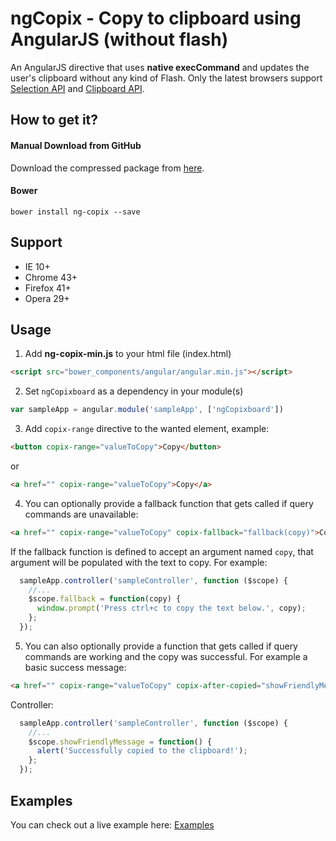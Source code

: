 ngCopix - Copy to clipboard using AngularJS (without flash)
======

An AngularJS directive that uses **native execCommand** and updates the user's clipboard without any kind of Flash. Only the latest browsers support [Selection API](https://developer.mozilla.org/en-US/docs/Web/API/Selection) and [Clipboard API](https://developer.mozilla.org/en-US/docs/Web/API/ClipboardEvent).


## How to get it?

#### Manual Download from GitHub
Download the compressed package from [here](https://github.com/peterbartha/ng-copix/releases).

#### Bower
```
bower install ng-copix --save
```

## Support
- IE 10+
- Chrome 43+
- Firefox 41+
- Opera 29+

## Usage
1. Add **ng-copix-min.js** to your html file (index.html)
  ```html
  <script src="bower_components/angular/angular.min.js"></script>
  ```

2. Set `ngCopixboard` as a dependency in your module(s)
  ```javascript
  var sampleApp = angular.module('sampleApp', ['ngCopixboard'])
  ```

3. Add `copix-range` directive to the wanted element, example:
  ```html
  <button copix-range="valueToCopy">Copy</button>
  ```
  or
  ```html
  <a href="" copix-range="valueToCopy">Copy</a>
  ```

4. You can optionally provide a fallback function that gets called if query commands are unavailable:
  ```html
  <a href="" copix-range="valueToCopy" copix-fallback="fallback(copy)">Copy</a>
  ```
  If the fallback function is defined to accept an argument named `copy`, that argument will be populated with the text to copy. For example:
  ```javascript
    sampleApp.controller('sampleController', function ($scope) {
      //...
      $scope.fallback = function(copy) {
        window.prompt('Press ctrl+c to copy the text below.', copy);
      };
    });
  ```

5. You can also optionally provide a function that gets called if query commands are working and the copy was successful. For example a basic success message:
  ```html
  <a href="" copix-range="valueToCopy" copix-after-copied="showFriendlyMessage()">Copy</a>
  ```
  Controller:
  ```javascript
    sampleApp.controller('sampleController', function ($scope) {
      //...
      $scope.showFriendlyMessage = function() {
        alert('Successfully copied to the clipboard!');
      };
    });
  ```

## Examples
You can check out a live example here: [Examples](https://cdn.rawgit.com/peterbartha/ng-copix/master/example/index.html)

